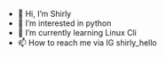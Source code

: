 - 👋 Hi, I’m Shirly
- 👀 I’m interested in python
- 🌱 I’m currently learning Linux Cli
- 📫 How to reach me via IG shirly_hello

<!---
ShirlyHello/ShirlyHello is a ✨ special ✨ repository because its `README.md` (this file) appears on your GitHub profile.
You can click the Preview link to take a look at your changes.
--->
